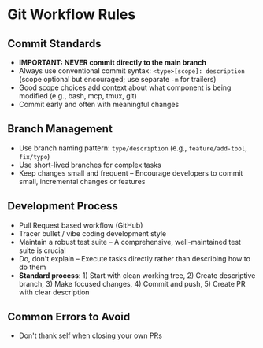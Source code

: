 # Git Workflow Rules

## Commit Standards
- **IMPORTANT: NEVER commit directly to the main branch**
- Always use conventional commit syntax: `<type>[scope]: description` (scope optional but encouraged; use separate `-m` for trailers)
- Good scope choices add context about what component is being modified (e.g., bash, mcp, tmux, git)
- Commit early and often with meaningful changes

## Branch Management
- Use branch naming pattern: `type/description` (e.g., `feature/add-tool`, `fix/typo`)
- Use short-lived branches for complex tasks
- Keep changes small and frequent – Encourage developers to commit small, incremental changes or features

## Development Process
- Pull Request based workflow (GitHub)
- Tracer bullet / vibe coding development style
- Maintain a robust test suite – A comprehensive, well-maintained test suite is crucial
- Do, don't explain – Execute tasks directly rather than describing how to do them
- **Standard process**: 1) Start with clean working tree, 2) Create descriptive branch, 3) Make focused changes, 4) Commit and push, 5) Create PR with clear description

## Common Errors to Avoid
- Don't thank self when closing your own PRs
